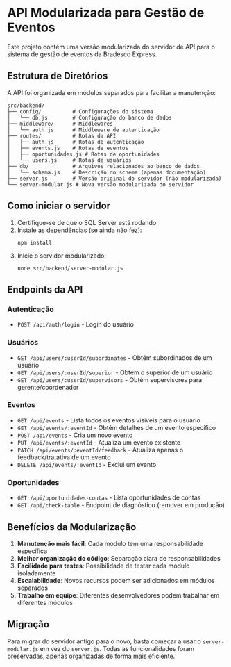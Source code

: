 # API Modularizada para Gestão de Eventos

Este projeto contém uma versão modularizada do servidor de API para o sistema de gestão de eventos da Bradesco Express.

## Estrutura de Diretórios

A API foi organizada em módulos separados para facilitar a manutenção:

```
src/backend/
├── config/          # Configurações do sistema
│   └── db.js        # Configuração do banco de dados
├── middleware/      # Middlewares
│   └── auth.js      # Middleware de autenticação
├── routes/          # Rotas da API
│   ├── auth.js      # Rotas de autenticação
│   ├── events.js    # Rotas de eventos
│   ├── oportunidades.js # Rotas de oportunidades
│   └── users.js     # Rotas de usuários
├── db/              # Arquivos relacionados ao banco de dados
│   └── schema.js    # Descrição do schema (apenas documentação)
├── server.js        # Versão original do servidor (não modularizada)
└── server-modular.js # Nova versão modularizada do servidor
```

## Como iniciar o servidor

1. Certifique-se de que o SQL Server está rodando
2. Instale as dependências (se ainda não fez):
   ```
   npm install
   ```
3. Inicie o servidor modularizado:
   ```
   node src/backend/server-modular.js
   ```

## Endpoints da API

### Autenticação
- `POST /api/auth/login` - Login do usuário

### Usuários
- `GET /api/users/:userId/subordinates` - Obtém subordinados de um usuário
- `GET /api/users/:userId/superior` - Obtém o superior de um usuário
- `GET /api/users/:userId/supervisors` - Obtém supervisores para gerente/coordenador

### Eventos
- `GET /api/events` - Lista todos os eventos visíveis para o usuário
- `GET /api/events/:eventId` - Obtém detalhes de um evento específico
- `POST /api/events` - Cria um novo evento
- `PUT /api/events/:eventId` - Atualiza um evento existente
- `PATCH /api/events/:eventId/feedback` - Atualiza apenas o feedback/tratativa de um evento
- `DELETE /api/events/:eventId` - Exclui um evento

### Oportunidades
- `GET /api/oportunidades-contas` - Lista oportunidades de contas
- `GET /api/check-table` - Endpoint de diagnóstico (remover em produção)

## Benefícios da Modularização

1. **Manutenção mais fácil**: Cada módulo tem uma responsabilidade específica
2. **Melhor organização do código**: Separação clara de responsabilidades
3. **Facilidade para testes**: Possibilidade de testar cada módulo isoladamente
4. **Escalabilidade**: Novos recursos podem ser adicionados em módulos separados
5. **Trabalho em equipe**: Diferentes desenvolvedores podem trabalhar em diferentes módulos

## Migração

Para migrar do servidor antigo para o novo, basta começar a usar o `server-modular.js` em vez do `server.js`. Todas as funcionalidades foram preservadas, apenas organizadas de forma mais eficiente. 